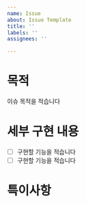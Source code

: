 ```yaml
---
name: Issue
about: Issue Template
title: ''
labels: ''
assignees: ''

---
```


# 목적

이슈 목적을 적습니다

# 세부 구현 내용

- [ ] 구현할 기능을 적습니다 
- [ ] 구현할 기능을 적습니다 

# 특이사항

